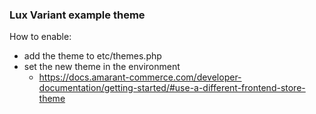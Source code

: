 ### Lux Variant example theme

How to enable:

- add the theme to etc/themes.php
- set the new theme in the environment
   - https://docs.amarant-commerce.com/developer-documentation/getting-started/#use-a-different-frontend-store-theme
